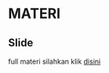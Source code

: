 # MATERI

## Slide

full materi silahkan klik [disini](https://docs.google.com/presentation/d/1np8yLHgC3VLhGPCyWF1yfSBsvNTaoVZ3xOJuuiG4tOI/edit?usp=sharing)